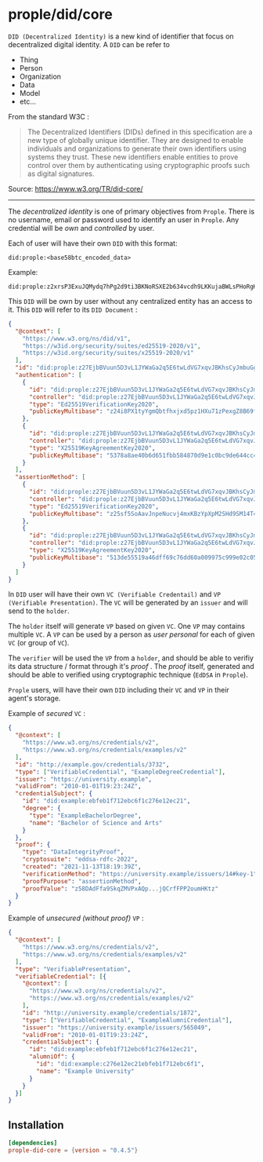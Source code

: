 # prople/did/core

`DID (Decentralized Identity)` is a new kind of identifier that focus on decentralized digital
identity. A `DID` can be refer to 

- Thing
- Person
- Organization
- Data
- Model
- etc...

From the standard W3C : 

> The Decentralized Identifiers (DIDs) defined in this specification are a new type of globally unique identifier. They are designed to enable individuals and organizations to generate their own identifiers using systems they trust. These new identifiers enable entities to prove control over them by authenticating using cryptographic proofs such as digital signatures.

Source: <https://www.w3.org/TR/did-core/> 

---

The *decentralized identity* is one of primary objectives from `Prople`. There is no username, email or password used to identify an user in `Prople`. Any credential will be *own* and *controlled* by user.

Each of user will have their own `DID` with this format:

```text
did:prople:<base58btc_encoded_data>
```

Example:

```text
did:prople:z2xrsP3ExuJQMydq7hPg2d9ti3BKNoRSXE2b634vcdh9LKKujaBWLsPHoRgKcRCJ1ck7N5YcoU8ZmPwVqp5Hfnayj
```

This `DID` will be own by user without any centralized entity has an access to it. This `DID` will refer to its `DID Document` :

```json
{
  "@context": [
    "https://www.w3.org/ns/did/v1",
    "https://w3id.org/security/suites/ed25519-2020/v1",
    "https://w3id.org/security/suites/x25519-2020/v1"
  ],
  "id": "did:prople:z27EjbBVuun5D3vL1JYWaGa2q5E6twLdVG7xqvJBKhsCyJmbuGgA822La1pDUiHbi8qz4CpBUss3R7Tpg2i4rXvdx",
  "authentication": [
    {
      "id": "did:prople:z27EjbBVuun5D3vL1JYWaGa2q5E6twLdVG7xqvJBKhsCyJmbuGgA822La1pDUiHbi8qz4CpBUss3R7Tpg2i4rXvdx#key-auth-verification",
      "controller": "did:prople:z27EjbBVuun5D3vL1JYWaGa2q5E6twLdVG7xqvJBKhsCyJmbuGgA822La1pDUiHbi8qz4CpBUss3R7Tpg2i4rXvdx",
      "type": "Ed25519VerificationKey2020",
      "publicKeyMultibase": "z24i8PX1tyYgmQbtfhxjxd5pz1HXu71zPexgZ8B69fBeX9foF286HUBZeZsYStZB9ze4chmaRk9GAWQQLkKKgMvqD"
    },
    {
      "id": "did:prople:z27EjbBVuun5D3vL1JYWaGa2q5E6twLdVG7xqvJBKhsCyJmbuGgA822La1pDUiHbi8qz4CpBUss3R7Tpg2i4rXvdx#key-auth-aggrement",
      "controller": "did:prople:z27EjbBVuun5D3vL1JYWaGa2q5E6twLdVG7xqvJBKhsCyJmbuGgA822La1pDUiHbi8qz4CpBUss3R7Tpg2i4rXvdx",
      "type": "X25519KeyAgreementKey2020",
      "publicKeyMultibase": "5378a8ae40b6d651fbb584870d9e1c0bc9de644cc416d827b31d93d701d2cd1b"
    }
  ],
  "assertionMethod": [
    {
      "id": "did:prople:z27EjbBVuun5D3vL1JYWaGa2q5E6twLdVG7xqvJBKhsCyJmbuGgA822La1pDUiHbi8qz4CpBUss3R7Tpg2i4rXvdx#key-assertion-verification",
      "controller": "did:prople:z27EjbBVuun5D3vL1JYWaGa2q5E6twLdVG7xqvJBKhsCyJmbuGgA822La1pDUiHbi8qz4CpBUss3R7Tpg2i4rXvdx",
      "type": "Ed25519VerificationKey2020",
      "publicKeyMultibase": "z25sf5SoAavJnpeNucvj4mxKBzYpXpM2SHd9SM14T49omXn8sh72Jyv5yq8MVxHWPY4uz1VQFBAMK445RGL6NvkrP"
    },
    {
      "id": "did:prople:z27EjbBVuun5D3vL1JYWaGa2q5E6twLdVG7xqvJBKhsCyJmbuGgA822La1pDUiHbi8qz4CpBUss3R7Tpg2i4rXvdx#key-assertion-aggrement",
      "controller": "did:prople:z27EjbBVuun5D3vL1JYWaGa2q5E6twLdVG7xqvJBKhsCyJmbuGgA822La1pDUiHbi8qz4CpBUss3R7Tpg2i4rXvdx",
      "type": "X25519KeyAgreementKey2020",
      "publicKeyMultibase": "513de55519a46dff69c76dd60a009975c999e02c0531ecca853f2e1a6724c848"
    }
  ]
}
```

In `DID` user will have their own `VC (Verifiable Credentail)` and `VP (Verifiable Presentation)`. The `VC` will be generated by an `issuer` and will send to the `holder`. 

The `holder` itself will generate `VP` based on given `VC`. One `VP` may contains multiple `VC`. A `VP` can be used by a person as *user personal* for each of given `VC` (or group of `VC`).

The `verifier` will be used the `VP` from a `holder`, and should be able to verifiy its data structure / format through it's *proof* . The *proof* itself, generated and should be able to verified using cryptographic technique (`EdDSA` in `Prople`).

`Prople` users, will have their own `DID` including their `VC` and `VP` in their agent's storage.

Example of *secured* `VC` :

```json
{
  "@context": [
    "https://www.w3.org/ns/credentials/v2",
    "https://www.w3.org/ns/credentials/examples/v2"
  ],
  "id": "http://example.gov/credentials/3732",
  "type": ["VerifiableCredential", "ExampleDegreeCredential"],
  "issuer": "https://university.example",
  "validFrom": "2010-01-01T19:23:24Z",
  "credentialSubject": {
    "id": "did:example:ebfeb1f712ebc6f1c276e12ec21",
    "degree": {
      "type": "ExampleBachelorDegree",
      "name": "Bachelor of Science and Arts"
    }
  },
  "proof": {
    "type": "DataIntegrityProof",
    "cryptosuite": "eddsa-rdfc-2022",
    "created": "2021-11-13T18:19:39Z",
    "verificationMethod": "https://university.example/issuers/14#key-1",
    "proofPurpose": "assertionMethod",
    "proofValue": "z58DAdFfa9SkqZMVPxAQp...jQCrfFPP2oumHKtz"
  }
}
```

Example of *unsecured (without proof)* `VP` : 

```json
{
  "@context": [
    "https://www.w3.org/ns/credentials/v2",
    "https://www.w3.org/ns/credentials/examples/v2"
  ],
  "type": "VerifiablePresentation", 
  "verifiableCredential": [{
    "@context": [
      "https://www.w3.org/ns/credentials/v2",
      "https://www.w3.org/ns/credentials/examples/v2"
    ],
    "id": "http://university.example/credentials/1872",
    "type": ["VerifiableCredential", "ExampleAlumniCredential"],
    "issuer": "https://university.example/issuers/565049",
    "validFrom": "2010-01-01T19:23:24Z",
    "credentialSubject": {
      "id": "did:example:ebfeb1f712ebc6f1c276e12ec21",
      "alumniOf": {
        "id": "did:example:c276e12ec21ebfeb1f712ebc6f1",
        "name": "Example University"
      }
    }
  }]
}
```

## Installation

```toml
[dependencies]
prople-did-core = {version = "0.4.5"}
```
